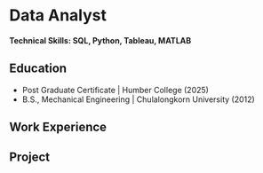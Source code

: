 # Data Analyst

#### Technical Skills: SQL, Python, Tableau, MATLAB

## Education
- Post Graduate Certificate    | Humber College (2025)
- B.S., Mechanical Engineering | Chulalongkorn University (2012)

## Work Experience


## Project
